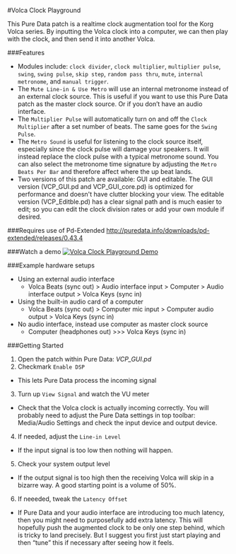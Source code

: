 #Volca Clock Playground

This Pure Data patch is a realtime clock augmentation tool for the Korg Volca series. By inputting the Volca clock into a computer, we can then play with the clock, and then send it into another Volca.

###Features
- Modules include: `clock divider`, `clock multiplier`, `multiplier pulse`, `swing`, `swing pulse`, `skip step`, `random pass thru`, `mute`, `internal metronome`, and `manual trigger`.
- The `Mute Line-in & Use Metro` will use an internal metronome instead of an external clock source. This is useful if you want to use this Pure Data patch as the master clock source. Or if you don’t have an audio interface.
- The `Multiplier Pulse` will automatically turn on and off the `Clock Multiplier` after a set number of beats. The same goes for the `Swing Pulse`.
- The `Metro Sound` is useful for listening to the clock source itself, especially since the clock pulse will damage your speakers. It will instead replace the clock pulse with a typical metronome sound. You can also select the metronome time signature by adjusting the `Metro Beats Per Bar` and therefore affect where the up beat lands.
- Two versions of this patch are available: GUI and editable. The GUI version (VCP_GUI.pd and VCP_GUI_core.pd) is optimized for performance and doesn't have clutter blocking your view. The editable version (VCP_Editble.pd) has a clear signal path and is much easier to edit; so you can edit the clock division rates or add your own module if desired.

###Requires use of Pd-Extended
http://puredata.info/downloads/pd-extended/releases/0.43.4

###Watch a demo
[![Volca Clock Playground Demo](https://img.youtube.com/vi/D63YXrjken0/0.jpg)](https://www.youtube.com/watch?v=D63YXrjken0)

###Example hardware setups
- Using an external audio interface
  - Volca Beats (sync out) > Audio interface input > Computer > Audio interface output > Volca Keys (sync in)
- Using the built-in audio card of a computer
  - Volca Beats (sync out) > Computer mic input > Computer audio output > Volca Keys (sync in)
- No audio interface, instead use computer as master clock source
  - Computer (headphones out) >>> Volca Keys (sync in)

###Getting Started
1. Open the patch within Pure Data: *VCP_GUI.pd*
2. Checkmark `Enable DSP`
  - This lets Pure Data process the incoming signal
3. Turn up `View Signal` and watch the VU meter
  - Check that the Volca clock is actually incoming correctly. You will probably need to adjust the Pure Data settings in top toolbar: Media/Audio Settings and check the input device and output device.
4. If needed, adjust the `Line-in Level`
  - If the input signal is too low then nothing will happen.
5. Check your system output level
  - If the output signal is too high then the receiving Volca will skip in a bizarre way. A good starting point is a volume of 50%.
6. If neeeded, tweak the `Latency Offset`
  - If Pure Data and your audio interface are introducing too much latency, then you might need to purposefully add extra latency. This will hopefully push the augmented clock to be only one step behind, which is tricky to land precisely. But I suggest you first just start playing and then “tune” this if necessary after seeing how it feels.
